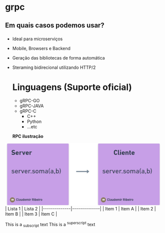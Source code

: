 # grpc

## Em quais casos podemos usar?
###
- Ideal para microserviços
- Mobile, Browsers e Backend
- Geração das bibliotecas de forma automática
- Steraming bidirecional utilizando HTTP/2

  # Linguagens (Suporte oficial)
  - gRPC-GO
  - gRPC-JAVA
  - gRPC-C
      - C++
      - Python
      - ...etc

  
  **RPC ilustração**

![](image/clientserver.png)
| Lista 1      | Lista 2      |
|--------------|--------------|
| Item 1       | Item A       |
| Item 2       | Item B       |
| Item 3       | Item C       |


This is a <sub>subscript</sub> text
This is a <sup>superscript</sup> text
